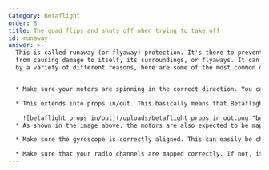 ```yaml
---
Category: Betaflight
order: 8
title: The quad flips and shuts off when trying to take off
id: runaway
answer: >-
  This is called runaway (or flyaway) protection. It's there to prevent the quad
  from causing damage to itself, its surroundings, or flyaways. It can be caused
  by a variety of different reasons, here are some of the most common ones:


  * Make sure your motors are spinning in the correct direction. You can reverse them in Betaflight, or in BlHeli Suite/Configurator

  * This extends into props in/out. This basically means that Betaflight expects the motors and props to spin in one way or the other, see image below

    ![betaflight props in/out](/uploads/betaflight_props_in_out.png "betaflight props in/out")
  * As shown in the image above, the motors are also expected to be mapped in a certain way. Make sure that spinning up Motor 1 in betaflight spins up the correct motor as on the diagram, and so on. This can be re-mapped through the CLI, or in new configurator versions in the graphical interface as well

  * Make sure the gyroscope is correctly aligned. This can easily be checked by moving the quad around, and seeing if every rotation responds correctly in the Betaflight model preview. If not, you can offset the gyro on each axis in the `Configuration` tab

  * Make sure that your radio channels are mapped correctly. If not, it can cause unexpected behavior
---
```

